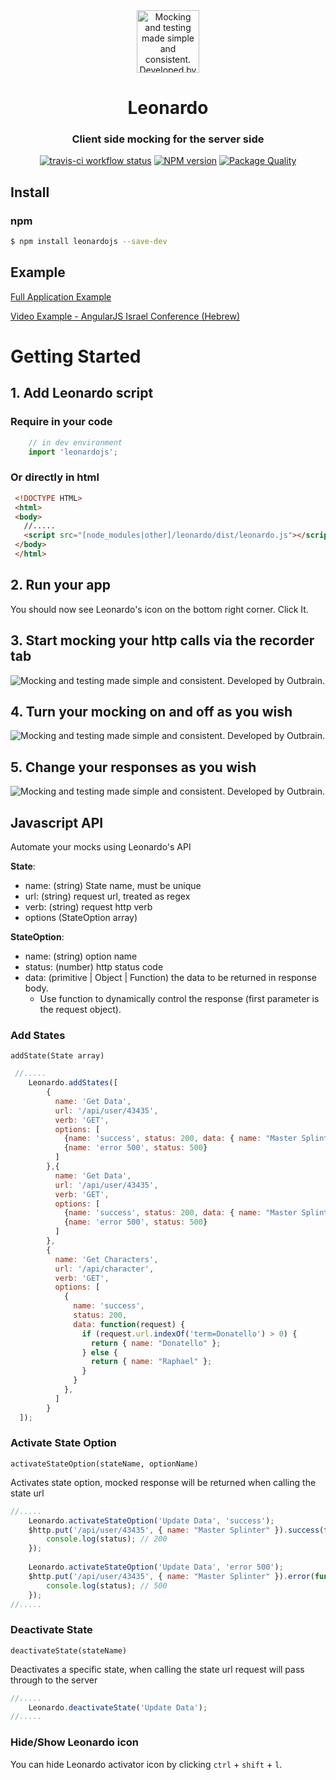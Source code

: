 
<div align="center">
<img
  width="100"
  src="https://raw.githubusercontent.com/outbrain/Leonardo/master/leonardo.png"
  alt="Mocking and testing made simple and consistent. Developed by Outbrain."
/>
<h1>Leonardo</h1>
<h3>Client side mocking for the server side </h3>
<p align="center">
  <a href="https://travis-ci.org/outbrain/Leonardo"
    ><img
      src="https://travis-ci.org/outbrain/Leonardo.svg?branch=master"
      alt="travis-ci workflow status"
  /></a>
  <a href="http://badge.fury.io/js/leonardojs"
    ><img
      src="https://badge.fury.io/js/leonardojs.svg"
      alt="NPM version"
  /></a>
  <a href="http://packagequality.com/#?package=leonardojs"
    ><img
      src="http://npm.packagequality.com/shield/leonardojs.svg"
      alt="Package Quality"
  /></a>
</p>
</div>


## Install

### npm

```bash
$ npm install leonardojs --save-dev
```
## Example

[Full Application Example](http://outbrain.github.io/Leonardo/examples/angularIL/)

[Video Example - AngularJS Israel Conference (Hebrew)](http://www.youtube.com/watch?v=zPBmMiJZ5O8)

# Getting Started

## 1. Add Leonardo script

### Require in your code

```javascript
    // in dev environment
    import 'leonardojs';
```

### Or directly in html
```html
 <!DOCTYPE HTML>
 <html>
 <body>
   //.....
   <script src="[node_modules|other]/leonardo/dist/leonardo.js"></script>
 </body>
 </html>
```

## 2. Run your app
You should now see Leonardo's icon on the bottom right corner. Click It.

## 3. Start mocking your http calls via the recorder tab 
![Mocking and testing made simple and consistent. Developed by Outbrain.](./images/recorder.png)

## 4. Turn your mocking on and off as you wish
![Mocking and testing made simple and consistent. Developed by Outbrain.](./images/scenario.png)

## 5. Change your responses as you wish
![Mocking and testing made simple and consistent. Developed by Outbrain.](./images/responses.png)

## Javascript API
Automate your mocks using Leonardo's API

**State**:
- name: (string) State name, must be unique
- url: (string) request url, treated as regex
- verb: (string) request http verb
- options (StateOption array)

**StateOption**:
- name: (string) option name
- status: (number) http status code
- data: (primitive | Object | Function) the data to be returned in response body. 
    - Use function to dynamically control the response (first parameter is the request object).


### Add States
`addState(State array)`
```javascript
 //.....
    Leonardo.addStates([
        {
          name: 'Get Data',
          url: '/api/user/43435',
          verb: 'GET',
          options: [
            {name: 'success', status: 200, data: { name: "Master Splinter" }},
            {name: 'error 500', status: 500}
          ]
        },{
          name: 'Get Data',
          url: '/api/user/43435',
          verb: 'GET',
          options: [
            {name: 'success', status: 200, data: { name: "Master Splinter" }},
            {name: 'error 500', status: 500}
          ]
        },
        {
          name: 'Get Characters',
          url: '/api/character',
          verb: 'GET',
          options: [
            {
              name: 'success', 
              status: 200,
              data: function(request) {
                if (request.url.indexOf('term=Donatello') > 0) {
                  return { name: "Donatello" };
                } else {
                  return { name: "Raphael" };                  
                }
              }
            },
          ]
        }
  ]);
```

### Activate State Option
`activateStateOption(stateName, optionName)`

Activates state option, mocked response will be returned when calling the state url

```javascript
//.....
    Leonardo.activateStateOption('Update Data', 'success');
    $http.put('/api/user/43435', { name: "Master Splinter" }).success(function(data, status) {
        console.log(status); // 200 
    });
    
    Leonardo.activateStateOption('Update Data', 'error 500');
    $http.put('/api/user/43435', { name: "Master Splinter" }).error(function(data, status) {
        console.log(status); // 500 
    });
//.....
```

### Deactivate State
`deactivateState(stateName)`

Deactivates a specific state, when calling the state url request will pass through to the server

```javascript
//.....
    Leonardo.deactivateState('Update Data');
//.....
```

### Hide/Show Leonardo icon
You can hide Leonardo activator icon by clicking `ctrl` + `shift` + `l`.

